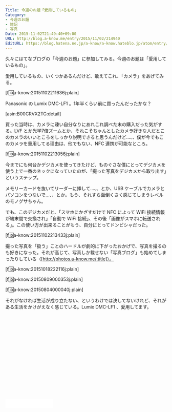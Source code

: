 ```yaml
---
Title: 今週のお題「愛用しているもの」
Category:
- 今週のお題
- 雑記
- 写真
Date: 2015-11-02T21:49:40+09:00
URL: http://blog.a-know.me/entry/2015/11/02/214940
EditURL: https://blog.hatena.ne.jp/a-know/a-know.hateblo.jp/atom/entry/6653458415126708774
---
```


久々にはてなブログの「今週のお題」に参加してみる。今週のお題は「愛用しているもの」。


愛用しているもの、いくつかあるんだけど、敢えてこれ、「カメラ」をあげてみる。


[f:id:a-know:20151102211636j:plain]



<!-- more -->




Panasonic の Lumix DMC-LF1 。1年半くらい前に買ったんだったかな？


[asin:B00CRVX2TG:detail]


買った当時は、カメラに疎い自分なりにあれこれ調べた末の購入だった気がする。LVF とか光学7倍ズームとか、それこそちゃんとしたカメラ好きな人だとこのカメラのいいところをしっかり説明できると思うんだけど...、、僕が今でもこのカメラを重用してる理由は、他でもない、NFC 連携が可能なところ。


[f:id:a-know:20151102213056j:plain]


今までにも何台かデジカメを使ってきたけど、ものぐさな僕にとってデジカメを使う上で一番のネックになっていたのが、「撮った写真をデジカメから取り出す」というステップ。


メモリーカードを抜いてリーダーに挿して...、、とか、USB ケーブルでカメラとパソコンをつないで...、、とか。もう、それすら面倒くさく感じてしまうレベルのモノグサちゃん。


でも、このデジカメだと、「スマホにかざすだけで NFC によって WiFi 接続情報が端末間で交換され」「自動で WiFi 接続」、その後「画像がスマホに転送される」。この使い方が出来ることがもう、自分にとってドンピシャだった。


[f:id:a-know:20151102213433j:plain]


撮った写真を「扱う」ことのハードルが劇的に下がったおかげで、写真を撮るのも好きになった。それが高じて、写真しか載せない「写真ブログ」も始めてしまったりしている（[http://photos.a-know.me/:title]）。


[f:id:a-know:20151018222116j:plain]


[f:id:a-know:20150809000353j:plain]


[f:id:a-know:20150804000040j:plain]


それがなければ生活が成り立たない、というわけでは決してないけれど、それがある生活をかけがえなく感じている。Lumix DMC-LF1 、愛用してます。


<script async src="//pagead2.googlesyndication.com/pagead/js/adsbygoogle.js"></script>
<!-- article-bottom2 -->
<ins class="adsbygoogle"
     style="display:inline-block;width:300px;height:250px"
     data-ad-client="ca-pub-3463034538369189"
     data-ad-slot="5274552934"></ins>
<script>
(adsbygoogle = window.adsbygoogle || []).push({});
</script>


<iframe src="//blog.hatena.ne.jp/a-know/a-know.hateblo.jp/subscribe/iframe" allowtransparency="true" frameborder="0" scrolling="no" width="150" height="28"></iframe>
